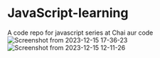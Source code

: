 # JavaScript-learning
A code repo for javascript series at Chai aur code
![Screenshot from 2023-12-15 17-36-23](https://github.com/rohan4420/JavaScript-learning/assets/155799282/c9f42ea2-073c-4814-80d2-4b7787222114)
![Screenshot from 2023-12-15 12-11-26](https://github.com/rohan4420/JavaScript-learning/assets/155799282/80b40340-c357-41c2-9148-994c2e895fd5)
